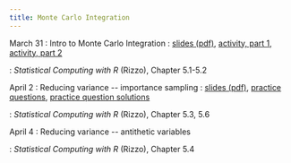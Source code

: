 ```yaml
---
title: Monte Carlo Integration
---
```


March 31
: Intro to Monte Carlo Integration
  : [slides (pdf)](https://sta379-s25.github.io/slides/lecture_25.pdf),  [activity, part 1](https://sta379-s25.github.io/practice_questions/pq_25_1.html), [activity, part 2](https://sta379-s25.github.io/practice_questions/pq_25_2.html)
  
: *Statistical Computing with R* (Rizzo), Chapter 5.1-5.2
  
April 2
: Reducing variance -- importance sampling
  : [slides (pdf)](https://sta379-s25.github.io/slides/lecture_26.pdf),  [practice questions](https://sta379-s25.github.io/practice_questions/pq_26.html), [practice question solutions](https://sta379-s25.github.io/practice_questions/pq_26_solutions.html)
  
: *Statistical Computing with R* (Rizzo), Chapter 5.3, 5.6

April 4
: Reducing variance -- antithetic variables

: *Statistical Computing with R* (Rizzo), Chapter 5.4